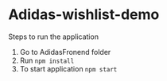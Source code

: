 # Adidas-wishlist-demo

Steps to run the application

1) Go to AdidasFronend folder
2) Run `npm install`
3) To start application `npm start`
